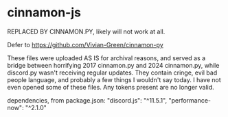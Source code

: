 # cinnamon-js
REPLACED BY CINNAMON.PY, likely will not work at all.

Defer to https://github.com/Vivian-Green/cinnamon-py

These files were uploaded AS IS for archival reasons, and served as a bridge between horrifying 2017 cinnamon.py and 2024 cinnamon.py, while discord.py wasn't receiving regular updates. They contain cringe, evil bad people language, and probably a few things I wouldn't say today. I have not even opened some of these files. Any tokens present are no longer valid. 

dependencies, from package.json:
    "discord.js": "^11.5.1",
    "performance-now": "^2.1.0"
